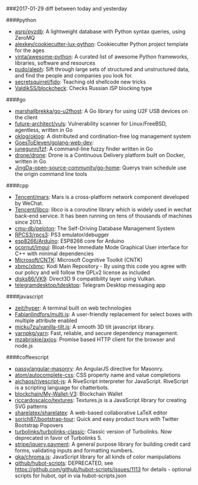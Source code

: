 ###2017-01-29
diff between today and yesterday

####python
* [asrp/pyzdb](https://github.com/asrp/pyzdb): A lightweight database with Python syntax queries, using ZeroMQ
* [alexkey/cookiecutter-lux-python](https://github.com/alexkey/cookiecutter-lux-python): Cookiecutter Python project template for the ages
* [vinta/awesome-python](https://github.com/vinta/awesome-python): A curated list of awesome Python frameworks, libraries, software and resources
* [pudo/aleph](https://github.com/pudo/aleph): Sift through large sets of structured and unstructured data, and find the people and companies you look for.
* [secretsquirrel/fido](https://github.com/secretsquirrel/fido): Teaching old shellcode new tricks
* [ValdikSS/blockcheck](https://github.com/ValdikSS/blockcheck): Checks Russian ISP blocking type

####go
* [marshallbrekka/go-u2fhost](https://github.com/marshallbrekka/go-u2fhost): A Go library for using U2F USB devices on the client
* [future-architect/vuls](https://github.com/future-architect/vuls): Vulnerability scanner for Linux/FreeBSD, agentless, written in Go
* [oklog/oklog](https://github.com/oklog/oklog): A distributed and cordination-free log management system
* [GoesToEleven/golang-web-dev](https://github.com/GoesToEleven/golang-web-dev): 
* [junegunn/fzf](https://github.com/junegunn/fzf):  A command-line fuzzy finder written in Go
* [drone/drone](https://github.com/drone/drone): Drone is a Continuous Delivery platform built on Docker, written in Go
* [JingDa-open-source-community/go-home](https://github.com/JingDa-open-source-community/go-home): Querys train schedule use the origin command line tools

####cpp
* [Tencent/mars](https://github.com/Tencent/mars): Mars is a cross-platform network component developed by WeChat.
* [Tencent/libco](https://github.com/Tencent/libco): libco is a coroutine library which is widely used in wechat back-end service. It has been running on tens of thousands of machines since 2013.
* [cmu-db/peloton](https://github.com/cmu-db/peloton): The Self-Driving Database Management System
* [RPCS3/rpcs3](https://github.com/RPCS3/rpcs3): PS3 emulator/debugger
* [esp8266/Arduino](https://github.com/esp8266/Arduino): ESP8266 core for Arduino
* [ocornut/imgui](https://github.com/ocornut/imgui): Bloat-free Immediate Mode Graphical User interface for C++ with minimal dependencies
* [Microsoft/CNTK](https://github.com/Microsoft/CNTK): Microsoft Cognitive Toolkit (CNTK)
* [xbmc/xbmc](https://github.com/xbmc/xbmc): Kodi Main Repository - By using this code you agree with our policy and will follow the GPLv2 license as included
* [disks86/VK9](https://github.com/disks86/VK9): Direct3D 9 compatibility layer using Vulkan.
* [telegramdesktop/tdesktop](https://github.com/telegramdesktop/tdesktop): Telegram Desktop messaging app

####javascript
* [zeit/hyper](https://github.com/zeit/hyper): A terminal built on web technologies
* [Fabianlindfors/multi.js](https://github.com/Fabianlindfors/multi.js): A user-friendly replacement for select boxes with multiple attribute enabled
* [micku7zu/vanilla-tilt.js](https://github.com/micku7zu/vanilla-tilt.js): A smooth 3D tilt javascript library.
* [yarnpkg/yarn](https://github.com/yarnpkg/yarn):  Fast, reliable, and secure dependency management.
* [mzabriskie/axios](https://github.com/mzabriskie/axios): Promise based HTTP client for the browser and node.js

####coffeescript
* [passy/angular-masonry](https://github.com/passy/angular-masonry): An AngularJS directive for Masonry.
* [atom/autocomplete-css](https://github.com/atom/autocomplete-css): CSS property name and value completions
* [aichaos/rivescript-js](https://github.com/aichaos/rivescript-js): A RiveScript interpreter for JavaScript. RiveScript is a scripting language for chatterbots.
* [blockchain/My-Wallet-V3](https://github.com/blockchain/My-Wallet-V3): Blockchain Wallet
* [riccardoscalco/textures](https://github.com/riccardoscalco/textures): Textures.js is a JavaScript library for creating SVG patterns
* [sharelatex/sharelatex](https://github.com/sharelatex/sharelatex): A web-based collaborative LaTeX editor
* [sorich87/bootstrap-tour](https://github.com/sorich87/bootstrap-tour): Quick and easy product tours with Twitter Bootstrap Popovers
* [turbolinks/turbolinks-classic](https://github.com/turbolinks/turbolinks-classic): Classic version of Turbolinks. Now deprecated in favor of Turbolinks 5.
* [stripe/jquery.payment](https://github.com/stripe/jquery.payment): A general purpose library for building credit card forms, validating inputs and formatting numbers.
* [gka/chroma.js](https://github.com/gka/chroma.js): JavaScript library for all kinds of color manipulations
* [github/hubot-scripts](https://github.com/github/hubot-scripts): DEPRECATED, see https://github.com/github/hubot-scripts/issues/1113 for details - optional scripts for hubot, opt in via hubot-scripts.json
